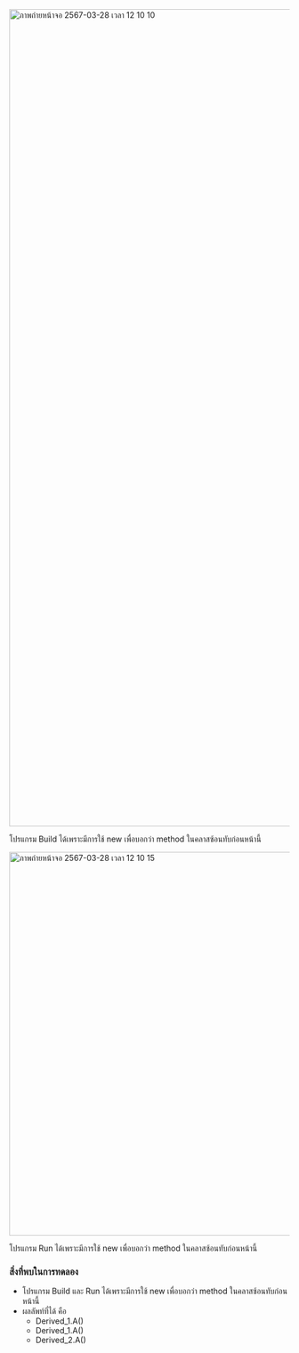 <img width="1470" alt="ภาพถ่ายหน้าจอ 2567-03-28 เวลา 12 10 10" src="https://github.com/omelaweng/03376836-OOP-2566-Lab-11/assets/144561325/5d1858c6-8eb9-4e7c-af51-cc434e3100a0">

โปรแกรม Build ได้เพราะมีการใช้ new เพื่อบอกว่า method ในคลาสซ้อนทับก่อนหน้านี้ 

<img width="690" alt="ภาพถ่ายหน้าจอ 2567-03-28 เวลา 12 10 15" src="https://github.com/omelaweng/03376836-OOP-2566-Lab-11/assets/144561325/4aefc62f-f185-471e-ab68-f59bc2c31340">

โปรแกรม Run ได้เพราะมีการใช้ new เพื่อบอกว่า method ในคลาสซ้อนทับก่อนหน้านี้ 

### สิ่งที่พบในการทดลอง
- โปรแกรม Build และ Run ได้เพราะมีการใช้ new เพื่อบอกว่า method ในคลาสซ้อนทับก่อนหน้านี้
- ผลลัพท์ที่ได้ คือ
  - Derived_1.A()
  - Derived_1.A()
  - Derived_2.A()
